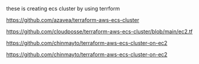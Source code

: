 these is creating ecs cluster by using terrform

https://github.com/azavea/terraform-aws-ecs-cluster

https://github.com/cloudposse/terraform-aws-ecs-cluster/blob/main/ec2.tf

https://github.com/chinmayto/terraform-aws-ecs-cluster-on-ec2

https://github.com/chinmayto/terraform-aws-ecs-cluster-on-ec2

